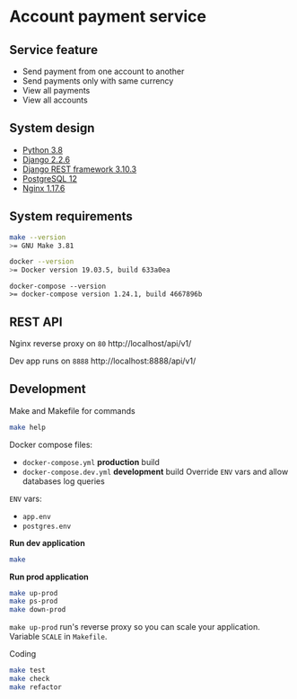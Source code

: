 # Account payment service

## Service feature

* Send payment from one account to another
* Send payments only with same currency
* View all payments
* View all accounts


## System design

* [Python 3.8](https://www.python.org/ "Python 3.8")
* [Django 2.2.6](https://www.djangoproject.com "Django 2.2.6")
* [Django REST framework 3.10.3](https://www.django-rest-framework.org "Django REST framework 3.10.3")
* [PostgreSQL 12](https://www.postgresql.org/docs/12/index.html "PostgreSQL 12")
* [Nginx 1.17.6](https://nginx.org "Nginx 1.17.6")


## System requirements


``` bash
make --version
>= GNU Make 3.81
```

```bash
docker --version
>= Docker version 19.03.5, build 633a0ea
```

```
docker-compose --version
>= docker-compose version 1.24.1, build 4667896b
```


## REST API

Nginx reverse proxy on `80`
http://localhost/api/v1/

Dev app runs on `8888`
http://localhost:8888/api/v1/


## Development

Make and Makefile for commands
```bash
make help
```

Docker compose files:

* `docker-compose.yml` **production** build
* `docker-compose.dev.yml` **development** build
  Override `ENV` vars and allow databases log queries


`ENV` vars:

* `app.env`
* `postgres.env`


**Run dev application**

```bash
make
```

**Run prod application**

```bash
make up-prod
make ps-prod
make down-prod
```

`make up-prod` run's reverse proxy so you can scale your application.
Variable `SCALE` in `Makefile`.


Coding

```bash
make test
make check
make refactor
```

